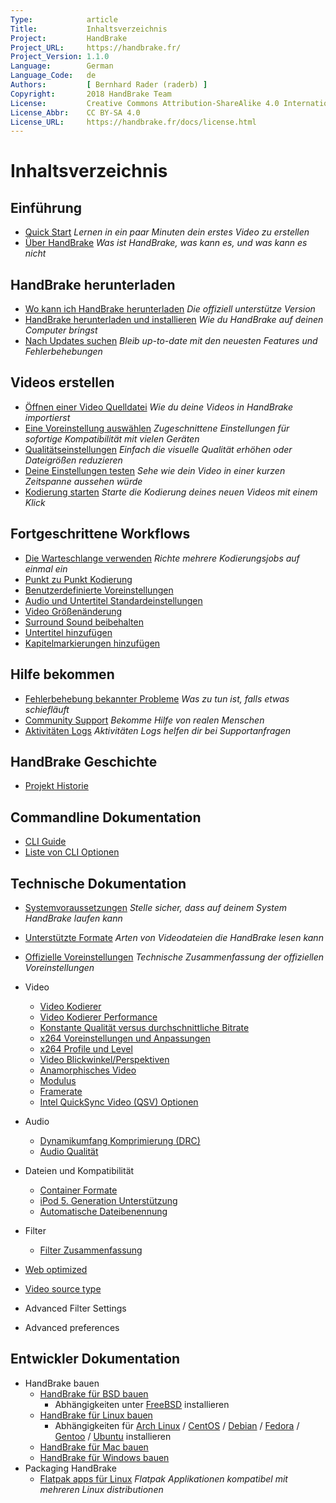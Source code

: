 ```yaml
---
Type:            article
Title:           Inhaltsverzeichnis
Project:         HandBrake
Project_URL:     https://handbrake.fr/
Project_Version: 1.1.0
Language:        German
Language_Code:   de
Authors:         [ Bernhard Rader (raderb) ]
Copyright:       2018 HandBrake Team
License:         Creative Commons Attribution-ShareAlike 4.0 International
License_Abbr:    CC BY-SA 4.0
License_URL:     https://handbrake.fr/docs/license.html
---
```


Inhaltsverzeichnis
=================

## Einführung

- [Quick Start](einfuehrung/quick-start.html)
  *Lernen in ein paar Minuten dein erstes Video zu erstellen*
- [Über HandBrake](einfuehrung/ueber.html)
  *Was ist HandBrake, was kann es, und was kann es nicht*


## HandBrake herunterladen

- [Wo kann ich HandBrake herunterladen](get-handbrake/wo-bekomme-ich-handbrake-her.html)
  *Die offiziell unterstütze Version*
- [HandBrake herunterladen und installieren](get-handbrake/herunterladen-und-installieren.html)
  *Wie du HandBrake auf deinen Computer bringst*
- [Nach Updates suchen](get-handbrake/updates-suchen.html)
  *Bleib up-to-date mit den neuesten Features und Fehlerbehebungen*


## Videos erstellen

- [Öffnen einer Video Quelldatei](workflow/oeffne-video-quelle.html)
  *Wie du deine Videos in HandBrake importierst*
- [Eine Voreinstellung auswählen](workflow/voreinstellung-auswaehlen.html)
  *Zugeschnittene Einstellungen für sofortige Kompatibilität mit vielen Geräten*
- [Qualitätseinstellungen](workflow/qualitaet-einstellen.html)
  *Einfach die visuelle Qualität erhöhen oder Dateigrößen reduzieren*
- [Deine Einstellungen testen](workflow/einstellungen-testen.html)
  *Sehe wie dein Video in einer kurzen Zeitspanne aussehen würde*
- [Kodierung starten](workflow/kodierung-starten.html)
  *Starte die Kodierung deines neuen Videos mit einem Klick*


## Fortgeschrittene Workflows

- [Die Warteschlange verwenden](erweitert/warteschlange.html)
  *Richte mehrere Kodierungsjobs auf einmal ein*
- [Punkt zu Punkt Kodierung](erweitert/point-to-point.html)
- [Benutzerdefinierte Voreinstellungen](erweitert/benutzerdefinierte-voreinstellungen.html)
- [Audio und Untertitel Standardeinstellungen](erweitert/audio-untertitel-defaults.html)
- [Video Größenänderung](erweitert/video-groessenaenderung.html)
- [Surround Sound beibehalten](erweitert/surround-sound.html)
- [Untertitel hinzufügen](erweitert/untertitel.html)
- [Kapitelmarkierungen hinzufügen](erweitert/kapitelmarkierungen.html)

<!-- - [Managing Audio Tracks](erweitert/managing-audio.html) -->
<!-- - [Post-processing metadata](erweitert/post-processing.html) -->


<!-- ## Restoration and enhancement

- Common video problems
  - Cropping, Black bars at top/bottom or sides
  - Combing effects caused by interlacing or telecine
    - Detelecine filter
    - Decomb filter vs. Deinterlace filter
    - Bob mode and frame rates, motion
  - Noise (grainy appearance and/or color splotches)
    - Denoise filters: NLMeans and HQDN3D
  - Blocky picture
    - Deblock filter
  - Stretched picture (too wide or too tall)
    - Scaling and anamorphic
- Common audio problems
  - Volume level too low
  - Dynamics too wide (soft whispers, loud booms)
-->

<!-- ## Advanced workflows part 2

- [Understanding source types](erweitert/video-sources.html)
- [Selecting a container format and encoders](erweitert/containers.html)
- [Selecting a video angle](erweitert/video-angles.html)
- [Working with frame rates](erweitert/frame-rates.html)
- [Adjusting audio quality](erweitert/audio-quality.html)
- [Progressive download support](erweitert/web-optimised.html)
- [Compatibility with legacy devices](erweitert/old-ipod-support.html)
- [Automatically naming files](erweitert/automatic-file-naming.html)
-->

## Hilfe bekommen

- [Fehlerbehebung bekannter Probleme](hilfe/fehlerbehebung-bekannter-probleme.html)
  *Was zu tun ist, falls etwas schiefläuft*
- [Community Support](hilfe/community-support.html)
  *Bekomme Hilfe von realen Menschen*
- [Aktivitäten Logs](hilfe/aktivitaeten-log.html)
  *Aktivitäten Logs helfen dir bei Supportanfragen*


## HandBrake Geschichte

- [Projekt Historie](ueber/geschichte.html)

<!-- - [About the cocktail and pineapple icon](ueber/the-icon.html)  -->

## Commandline Dokumentation

- [CLI Guide](cli/cli-guide.html)
- [Liste von CLI Optionen](cli/cli-options.html)

## Technische Dokumentation

- [Systemvoraussetzungen](technisches/systemanforderungen.html)
  *Stelle sicher, dass auf deinem System HandBrake laufen kann*
- [Unterstützte Formate](technisches/quellformate.html)
  *Arten von Videodateien die HandBrake lesen kann*
- [Offizielle Voreinstellungen](technisches/offizielle-voreinstellungen.html)
  *Technische Zusammenfassung der offiziellen Voreinstellungen*
- Video
  - [Video Kodierer](technisches/video-codecs.html)
  - [Video Kodierer Performance](technisches/video-encoding-performance.html)
  - [Konstante Qualität versus durchschnittliche Bitrate](technisches/video-cq-vs-abr.html)
  - [x264 Voreinstellungen und Anpassungen](technisches/video-x264-presets-tunes.html)
  - [x264 Profile und Level](technisches/video-x264-profiles-levels.html)
  - [Video Blickwinkel/Perspektiven](technisches/video-angles.html)
  - [Anamorphisches Video](technisches/anamorphic-guide.html)
  - [Modulus](technisches/modulus.html)
  - [Framerate](technisches/frame-rates.html)
  - [Intel QuickSync Video (QSV) Optionen](technisches/video-qsv-options.html)
- Audio
  - [Dynamikumfang Komprimierung (DRC)](technisches/dynamic-range-compression.html)
  - [Audio Qualität](technisches/audio-quality.html)
- Dateien und Kompatibilität
  - [Container Formate](technisches/containers.html)
  - [iPod 5. Generation Unterstützung](technisches/old-ipod-support.html)
  - [Automatische Dateibenennung](technisches/automatische-dateibenennung.html)
- Filter
  - [Filter Zusammenfassung](technisches/filters-summary.html)

- [Web optimized](technisches/web-optimised.html)
- [Video source type](erweitert/video-sources.html)
- Advanced Filter Settings
- Advanced preferences

## Entwickler Dokumentation

- HandBrake bauen
  - [HandBrake für BSD bauen](entwickler/build-bsd.html)
    - Abhängigkeiten unter [FreeBSD](entwickler/freebsd-abhaengigkeiten-installieren.html) installieren
  - [HandBrake für Linux bauen](entwickler/build-linux.html)
    - Abhängigkeiten für [Arch Linux](entwickler/arch-abhaengigkeiten-installieren.html) / [CentOS](entwickler/centos-abhaengigkeiten-installieren.html) / [Debian](entwickler/debian-abhaengigkeiten-installieren.html) / [Fedora](entwickler/fedora-abhaengigkeiten-installieren.html) / [Gentoo](entwickler/genoo-abhaengigkeiten-installieren.html) / [Ubuntu](entwickler/ubuntu-abhaengigkeiten-installieren.html)
 installieren
  - [HandBrake für Mac bauen](entwickler/build-mac.html)
  - [HandBrake für Windows bauen](entwickler/build-windows.html)
- Packaging HandBrake
  - [Flatpak apps für Linux](entwickler/flatpak-repo.html)
    *Flatpak Applikationen kompatibel mit mehreren Linux distributionen*

<!-- TODO: link to contributing guide -->
